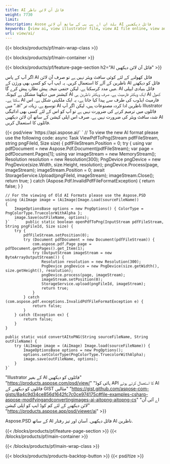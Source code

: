 ```yaml
---
title: AI فائل آن لائن ناظر
weight: 7730
limit: 
description: Asose بلٹ ان اے پی پی کے ساتھ آن لائن AI فائل دیکھیں
keywords: [view ai, view illustrator file, view AI file online, view adobe illustrator, ai file preview, ai format view]
url: view/ai/
---
```


{{< blocks/products/pf/main-wrap-class >}}


{{< blocks/products/pf/main-container >}}

{{< blocks/products/pf/feature-page-section h2="AI فائل آن لائن دیکھیں" >}}
<p>اگر آپ کے پاس AI فائل کھولنے کے لئے کوئی سافٹ ویئر نہیں ہے تو صرف آن لائن ناظرین کے آلے کا استعمال کریں. یہ ایپ آپ کو کسی بھی ورژن کے AI فائل کو دیکھنے میں مدد کرسکتا ہے. لیکن حتمی نتیجہ پیش نظارہ پیش کرے گا. AI فائل بنیادی ایپلی کیشنز میں دیکھنا مشکل ہے کیونکہ AI ایک ویکٹر فارمیٹ ہے. صرف ویکٹر ناظرین ہی AI کھول سکتا ہے۔ AI فارمیٹ ایڈوب کی طرف سے پیدا کیا جاتا ہے، یہ ایک ملکیتی شکل ہے. اس میں “.ai” توسیع ہے. زیادہ تر AI ناظرین ادا کردہ مصنوعات ہیں، لیکن اگر آپ Illustrator فائلوں میں ترمیم کرنے کی ضرورت نہیں ہے تو آپ کو اس کے لئے کسی بھی ادائیگی شدہ سافٹ ویئر کی ضرورت نہیں ہے. صرف اس اپلی کیشن کے ساتھ آن لائن دیکھیں AI فائلوں کا استعمال کریں.</p>
{{< psd/view `https://api.aspose.ai/` 
`	// To view the new AI format please use the following code:
	async Task<bool> ViewPdfToPng(Stream pdfFileStream, string pngFileId, Size size)
	{
		pdfFileStream.Position = 0;
		try
		{
			using var pdfDocument = new Aspose.Pdf.Document(pdfFileStream);
			var page = pdfDocument.Pages[1];
			using var imageStream = new MemoryStream();
			Resolution resolution = new Resolution(300);
			PngDevice pngDevice = new PngDevice(size.Width, size.Height, resolution);
			pngDevice.Process(page, imageStream);
			imageStream.Position = 0;
			await StorageService.Upload(pngFileId, imageStream);
			imageStream.Close();
			return true;
		}
		catch (Aspose.Pdf.InvalidPdfFileFormatException)
		{
			return false;
		}
	}
	
	// For the viewing of Old AI Formats please use the Aspose.PSD
	using (AiImage image = (AiImage)Image.Load(sourceFileName))
	{
		ImageOptionsBase options = new PngOptions() { ColorType = PngColorType.TruecolorWithAlpha };
		image.Save(outFileName, options);
	}`  `    public static boolean openPdfToPng(InputStream pdfFileStream, String pngFileId, Size size) {
        try {
            pdfFileStream.setPosition(0);
            try (Document pdfDocument = new Document(pdfFileStream)) {
                com.aspose.pdf.Page page = pdfDocument.getPages().get_Item(1);
                try (OutputStream imageStream = new ByteArrayOutputStream()) {
                    Resolution resolution = new Resolution(300);
                    PngDevice pngDevice = new PngDevice(size.getWidth(), size.getHeight(), resolution);
                    pngDevice.process(page, imageStream);
                    imageStream.setPosition(0);
                    StorageService.upload(pngFileId, imageStream);
                    return true;
                }
            } catch (com.aspose.pdf.exceptions.InvalidPdfFileFormatException e) {
                return false;
            }
        } catch (Exception ex) {
            return false;
        }
    }

    public static void convertAItoPNG(String sourceFileName, String outFileName) {
        try (AiImage image = (AiImage) Image.load(sourceFileName)) {
            ImageOptionsBase options = new PngOptions();
            options.setColorType(PngColorType.TruecolorWithAlpha);
            image.save(outFileName, options);
        }
    }` 
"Illustrator کے بغیر AI فائلوں کو دیکھیں" "https://products.aspose.com/psd/view/" 
"ہائی کوڈ API کا استعمال کرتے ہوئے AI فائلوں کو دیکھنے کے GIST مثالیں" "https://gist.github.com/aspose-com-gists/8a4c9d34ce856d1642fc7c0ce974175c#file-examples-csharp-aspose-modifyingandconvertingimages-ai-aitopng-aitopng-cs" 
"اے آئی آن لائن دیکھنے کے لئے کم کوڈ ایپ کو اپلی کیشن" "https://products.aspose.app/psd/viewer/ai" >}}
<p>Aspose.PSD کے ساتھ AI فائل دیکھیں. آسان اور تیز رفتار AI ناظرین.</p>
{{< /blocks/products/pf/feature-page-section >}}
{{< /blocks/products/pf/main-container >}}


{{< /blocks/products/pf/main-wrap-class >}}

{{< blocks/products/products-backtop-button >}}
{{< psd/tize >}}
